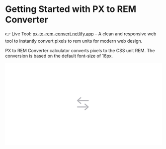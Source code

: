 # Getting Started with PX to REM Converter

👉 Live Tool: <a href="https://px-to-rem-convert.netlify.app" target="_blank">px-to-rem-convert.netlify.app</a>
– A clean and responsive web tool to instantly convert pixels to rem units for modern web design.

PX to REM Converter calculator converts pixels to the CSS unit REM. The conversion is based on the default font-size of 16px.

<div align="center">
  <img alt="Demo" src="./public/demo.png" />
</div>
